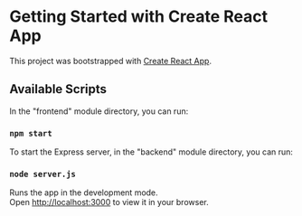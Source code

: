 # Getting Started with Create React App

This project was bootstrapped with [Create React App](https://github.com/facebook/create-react-app).

## Available Scripts

In the "frontend" module directory, you can run:

### `npm start`

To start the Express server, in the "backend" module directory, you can run:

### `node server.js`

Runs the app in the development mode.\
Open [http://localhost:3000](http://localhost:3000) to view it in your browser.